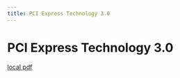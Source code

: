 ```yaml
---
title: PCI Express Technology 3.0
---
```


# PCI Express Technology 3.0

[local pdf](../../../pdfs/PCI%20Express%20Technology%203.0.pdf)
